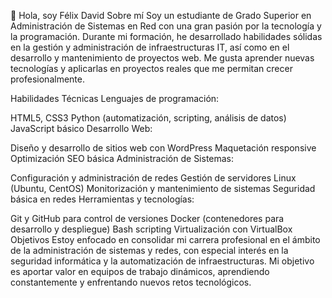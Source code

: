 👋 Hola, soy Félix David
Sobre mí
Soy un estudiante de Grado Superior en Administración de Sistemas en Red con una gran pasión por la tecnología y la programación. Durante mi formación, he desarrollado habilidades sólidas en la gestión y administración de infraestructuras IT, así como en el desarrollo y mantenimiento de proyectos web. Me gusta aprender nuevas tecnologías y aplicarlas en proyectos reales que me permitan crecer profesionalmente.

Habilidades Técnicas
Lenguajes de programación:

HTML5, CSS3
Python (automatización, scripting, análisis de datos)
JavaScript básico
Desarrollo Web:

Diseño y desarrollo de sitios web con WordPress
Maquetación responsive
Optimización SEO básica
Administración de Sistemas:

Configuración y administración de redes
Gestión de servidores Linux (Ubuntu, CentOS)
Monitorización y mantenimiento de sistemas
Seguridad básica en redes
Herramientas y tecnologías:

Git y GitHub para control de versiones
Docker (contenedores para desarrollo y despliegue)
Bash scripting
Virtualización con VirtualBox
Objetivos
Estoy enfocado en consolidar mi carrera profesional en el ámbito de la administración de sistemas y redes, con especial interés en la seguridad informática y la automatización de infraestructuras. Mi objetivo es aportar valor en equipos de trabajo dinámicos, aprendiendo constantemente y enfrentando nuevos retos tecnológicos.
